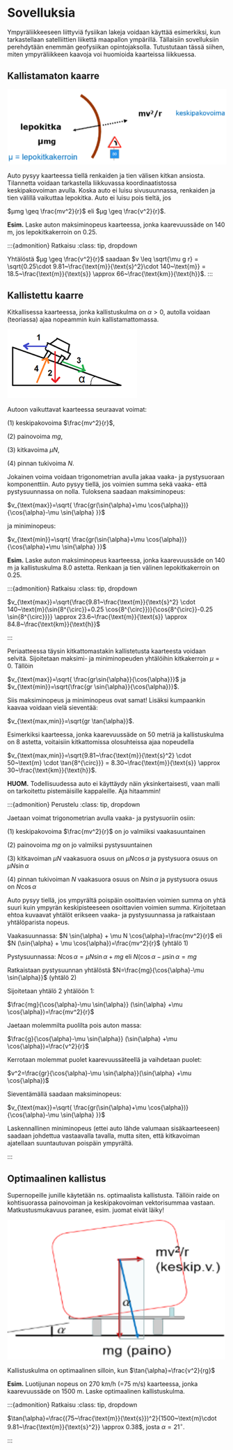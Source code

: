 # Sovelluksia

Ympyräliikkeeseen liittyviä fysiikan lakeja voidaan käyttää esimerkiksi, kun tarkastellaan satelliittien liikettä maapallon ympärillä. Tällaisiin sovelluksiin perehdytään enemmän geofysiikan opintojaksolla. Tutustutaan tässä siihen, miten ympyräliikkeen kaavoja voi huomioida kaarteissa liikkuessa.

## Kallistamaton kaarre
 
![Kallistamaton kaarre](kallistamaton_kaarre.png "Kallistamaton kaarre")

Auto pysyy kaarteessa tiellä renkaiden ja tien välisen kitkan ansiosta. Tilannetta voidaan tarkastella liikkuvassa koordinaatistossa keskipakovoiman avulla. Koska auto ei luisu sivusuunnassa, renkaiden ja tien välillä vaikuttaa lepokitka.
Auto ei luisu pois tieltä, jos 

$μmg \geq \frac{mv^2}{r}$ eli $μg \geq \frac{v^2}{r}$.

**Esim.** Laske auton maksiminopeus kaarteessa, jonka kaarevuussäde on 140 m, jos lepokitkakerroin on 0.25. 

:::{admonition} Ratkaisu
:class: tip, dropdown

Yhtälöstä $μg \geq \frac{v^2}{r}$ saadaan $v \leq \sqrt{\mu g r} = \sqrt{0.25\cdot 9.81~\frac{\text{m}}{\text{s}^2}\cdot 140~\text{m}} = 18.5~\frac{\text{m}}{\text{s}} \approx 66~\frac{\text{km}}{\text{h}}$.
:::
 
## Kallistettu kaarre
  
Kitkallisessa kaarteessa, jonka kallistuskulma on $\alpha > 0$, autolla voidaan (teoriassa) ajaa nopeammin kuin kallistamattomassa. 

![Voimat kallistetussa kaarteessa](kallistettu_kaarre.png "Voimat kallistetussa kaarteessa")

Autoon vaikuttavat kaarteessa seuraavat voimat: 

(1) keskipakovoima $\frac{mv^2}{r}$,

(2) painovoima $mg$, 

(3) kitkavoima $\mu N$, 

(4) pinnan tukivoima $N$. 

Jokainen voima voidaan trigonometrian avulla jakaa vaaka- ja pystysuoraan komponenttiin. Auto pysyy tiellä, jos voimien summa sekä vaaka- että pystysuunnassa on nolla. Tuloksena saadaan maksiminopeus:

$v_{\text{max}}=\sqrt{ \frac{gr(\sin{\alpha}+\mu \cos{\alpha})}{\cos{\alpha}-\mu \sin{\alpha} }}$

ja miniminopeus:

$v_{\text{min}}=\sqrt{ \frac{gr(\sin{\alpha}+\mu \cos{\alpha})}{\cos{\alpha}+\mu \sin{\alpha} }}$

**Esim.** Laske auton maksiminopeus kaarteessa, jonka kaarevuussäde on 140 m ja kallistuskulma 8.0 astetta. Renkaan ja tien välinen lepokitkakerroin on 0.25.

:::{admonition} Ratkaisu
:class: tip, dropdown

$v_{\text{max}}=\sqrt{\frac{9.81~\frac{\text{m}}{\text{s}^2} \cdot 140~\text{m}(\sin{8^{\circ}}+0.25 \cos{8^{\circ}})}{\cos{8^{\circ}}-0.25 \sin{8^{\circ}}}} \approx 23.6~\frac{\text{m}}{\text{s}} \approx 84.8~\frac{\text{km}}{\text{h}}$

:::

Periaatteessa täysin kitkattomastakin kallistetusta kaarteesta voidaan selvitä. Sijoitetaan maksimi- ja miniminopeuden yhtälöihin kitkakerroin $\mu=0$. Tällöin

$v_{\text{max}}=\sqrt{ \frac{gr\sin{\alpha}}{\cos{\alpha}}}$ ja $v_{\text{min}}=\sqrt{\frac{gr \sin{\alpha}}{\cos{\alpha}}}$.

Siis maksiminopeus ja miniminopeus ovat samat! Lisäksi kumpaankin kaavaa voidaan vielä sieventää:

$v_{\text{max,min}}=\sqrt{gr \tan{\alpha}}$.

Esimerkiksi kaarteessa, jonka kaarevuussäde on 50 metriä ja kallistuskulma on 8 astetta, voitaisiin kitkattomissa olosuhteissa ajaa nopeudella 

$v_{\text{max,min}}=\sqrt{9.81~\frac{\text{m}}{\text{s}^2} \cdot 50~\text{m} \cdot \tan{8^{\circ}}} = 8.30~\frac{\text{m}}{\text{s}} \approx 30~\frac{\text{km}}{\text{h}}$.

**HUOM.** Todellisuudessa auto ei käyttäydy näin yksinkertaisesti, vaan malli on tarkoitettu pistemäisille kappaleille. Aja hitaammin!

:::{admonition} Perustelu
:class: tip, dropdown

Jaetaan voimat trigonometrian avulla vaaka- ja pystysuoriin osiin:

(1) keskipakovoima $\frac{mv^2}{r}$ on jo valmiiksi vaakasuuntainen

(2) painovoima $mg$ on jo valmiiksi pystysuuntainen

(3) kitkavoiman $\mu N$ vaakasuora osuus on $\mu N \cos{\alpha}$ ja pystysuora osuus on $\mu N \sin{\alpha}$

(4) pinnan tukivoiman $N$ vaakasuora osuus on $N \sin{\alpha}$ ja pystysuora osuus on $N \cos{\alpha}$

Auto pysyy tiellä, jos ympyrältä poispäin osoittavien voimien summa on yhtä suuri kuin ympyrän keskipisteeseen osoittavien voimien summa. Kirjoitetaan ehtoa kuvaavat yhtälöt erikseen vaaka- ja pystysuunnassa ja ratkaistaan yhtälöparista nopeus.

Vaakasuunnassa: $N \sin⁡{\alpha} + \mu N \cos{\alpha}=\frac{mv^2}{r}$ eli $N (\sin⁡{\alpha} + \mu \cos{\alpha})=\frac{mv^2}{r}$ (yhtälö 1)

Pystysuunnassa: $N \cos{\alpha} = \mu N \sin{\alpha} + mg$ eli $N (\cos⁡{\alpha}-\mu \sin{\alpha}=mg$

Ratkaistaan pystysuunnan yhtälöstä $N=\frac{mg}{\cos{\alpha}-\mu \sin{\alpha}}$ (yhtälö 2)

Sijoitetaan yhtälö 2 yhtälöön 1: 

$\frac{mg}{\cos{\alpha}-\mu \sin{\alpha}} (\sin⁡{\alpha} +\mu \cos{\alpha})=\frac{mv^2}{r}$  

Jaetaan molemmilta puolilta pois auton massa:

$\frac{g}{\cos{\alpha}-\mu \sin{\alpha}} (\sin⁡{\alpha} +\mu \cos{\alpha})=\frac{v^2}{r}$  

Kerrotaan molemmat puolet kaarevuussäteellä ja vaihdetaan puolet:

$v^2=\frac{gr}{\cos{\alpha}-\mu \sin{\alpha}}(\sin⁡{\alpha} +\mu \cos{\alpha})$

Sieventämällä saadaan maksiminopeus:

$v_{\text{max}}=\sqrt{ \frac{gr(\sin{\alpha}+\mu \cos{\alpha})}{\cos{\alpha}-\mu \sin{\alpha} }}$

Laskennallinen miniminopeus (ettei auto lähde valumaan sisäkaarteeseen) saadaan johdettua vastaavalla tavalla, mutta siten, että kitkavoiman ajatellaan suuntautuvan poispäin ympyrältä.

:::

 
## Optimaalinen kallistus

Supernopeille junille käytetään ns. optimaalista kallistusta. Tällöin raide on kohtisuorassa painovoiman ja keskipakovoiman vektorisummaa vastaan. Matkustusmukavuus paranee, esim. juomat eivät läiky!

![Optimaalinen kallistuskulma](optimaalinen_kallistuskulma.png "Optimaalinen kallistuskulma")
 
Kallistuskulma on optimaalinen silloin, kun $\tan{\alpha}=\frac{v^2}{rg}$

**Esim.** Luotijunan nopeus on 270 km/h (=75 m/s) kaarteessa, jonka kaarevuussäde on 1500 m. Laske optimaalinen kallistuskulma.

:::{admonition} Ratkaisu
:class: tip, dropdown
 
$\tan{\alpha}=\frac{(75~\frac{\text{m}}{\text{s}})^2}{1500~\text{m}\cdot 9.81~\frac{\text{m}}{\text{s}^2}} \approx 0.38$, josta $\alpha = 21^{\circ}$.

:::